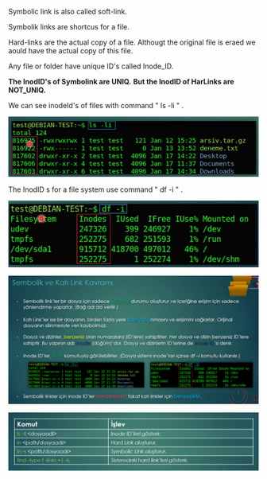Symbolic link is also called soft-link. 

Symbolik links are shortcus for a file. 

Hard-links are the actual copy of a file. Althougt the original file is eraed we aould have the actual copy of this file. 

Any file or folder have unique ID's called Inode_ID.

**The InodID's of Symbolink are UNIQ.**
**But the InodID of HarLinks are NOT_UNIQ.**

We can see inodeId's of files with command " ls -li " .

![pack_instal1](../Images/Symbolink3.png)

The InodID s for a file system use command " df -i " .

![pack_instal1](../Images/Symbolink4.png)

![pack_instal1](../Images/Symbolink1.png)



![pack_instal1](../Images/Symbolink2.png)